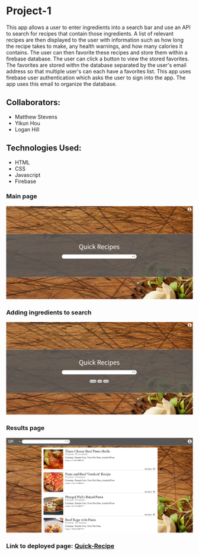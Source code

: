 # Project-1
This app allows a user to enter ingredients into a search bar and use an API to search for
recipes that contain those ingredients.  A list of relevant recipes are then displayed to the user with information such as how long the recipe takes to make, any health warnings, and how many calories it contains.  The user can then favorite these recipes and store them within a firebase database.  The user can click a button to view the stored favorites.  The favorites are stored withn the database separated by the user's email address so that multiple user's can each have a favorites list.  This app uses firebase user authentication which asks the user to sign into the app.  The app uses this email to organize the database.

## Collaborators:  
* Matthew Stevens
* Yikun Hou 
* Logan Hill

## Technologies Used:
* HTML
* CSS
* Javascript
* Firebase

### Main page
![start](/assets/images/recipe1.png)

### Adding ingredients to search
![start](/assets/images/recipe2.png)

### Results page
![start](/assets/images/recipe3.png)

### Link to deployed page: [Quick-Recipe](https://mstev9335.github.io/Project-1-QuickRecipe/)